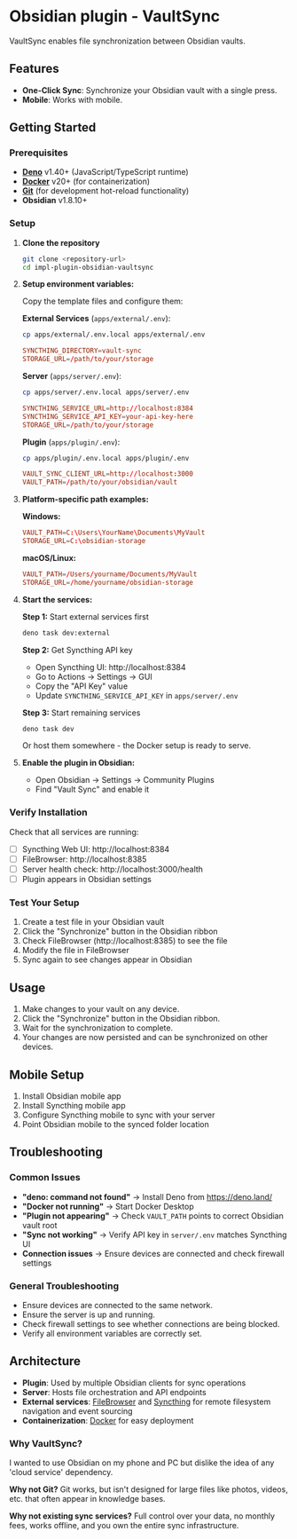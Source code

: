 # Obsidian plugin - VaultSync

VaultSync enables file synchronization between Obsidian vaults.

## Features

- **One-Click Sync**: Synchronize your Obsidian vault with a single press.
- **Mobile**: Works with mobile.

## Getting Started

### Prerequisites

- **[Deno](https://deno.land/)** v1.40+ (JavaScript/TypeScript runtime)
- **[Docker](https://www.docker.com/)** v20+ (for containerization)
- **[Git](https://git-scm.com/)** (for development hot-reload functionality)
- **Obsidian** v1.8.10+

### Setup

1. **Clone the repository**
   ```bash
   git clone <repository-url>
   cd impl-plugin-obsidian-vaultsync
   ```

2. **Setup environment variables:**

   Copy the template files and configure them:
   
   **External Services** (`apps/external/.env`):
   ```bash
   cp apps/external/.env.local apps/external/.env
   ```
   ```toml
   SYNCTHING_DIRECTORY=vault-sync
   STORAGE_URL=/path/to/your/storage
   ```

   **Server** (`apps/server/.env`):
   ```bash
   cp apps/server/.env.local apps/server/.env
   ```
   ```toml
   SYNCTHING_SERVICE_URL=http://localhost:8384
   SYNCTHING_SERVICE_API_KEY=your-api-key-here
   STORAGE_URL=/path/to/your/storage
   ```

   **Plugin** (`apps/plugin/.env`):
   ```bash
   cp apps/plugin/.env.local apps/plugin/.env
   ```
   ```toml
   VAULT_SYNC_CLIENT_URL=http://localhost:3000
   VAULT_PATH=/path/to/your/obsidian/vault
   ```

3. **Platform-specific path examples:**

   **Windows:**
   ```toml
   VAULT_PATH=C:\Users\YourName\Documents\MyVault
   STORAGE_URL=C:\obsidian-storage
   ```

   **macOS/Linux:**
   ```toml
   VAULT_PATH=/Users/yourname/Documents/MyVault
   STORAGE_URL=/home/yourname/obsidian-storage
   ```

4. **Start the services:**

   **Step 1:** Start external services first
   ```bash
   deno task dev:external
   ```

   **Step 2:** Get Syncthing API key
   - Open Syncthing UI: http://localhost:8384
   - Go to Actions → Settings → GUI
   - Copy the "API Key" value
   - Update `SYNCTHING_SERVICE_API_KEY` in `apps/server/.env`

   **Step 3:** Start remaining services
   ```bash
   deno task dev
   ```

   Or host them somewhere - the Docker setup is ready to serve.

5. **Enable the plugin in Obsidian:**
   - Open Obsidian → Settings → Community Plugins
   - Find "Vault Sync" and enable it

### Verify Installation

Check that all services are running:

- [ ] Syncthing Web UI: http://localhost:8384
- [ ] FileBrowser: http://localhost:8385
- [ ] Server health check: http://localhost:3000/health
- [ ] Plugin appears in Obsidian settings

### Test Your Setup

1. Create a test file in your Obsidian vault
2. Click the "Synchronize" button in the Obsidian ribbon
3. Check FileBrowser (http://localhost:8385) to see the file
4. Modify the file in FileBrowser
5. Sync again to see changes appear in Obsidian

## Usage

1. Make changes to your vault on any device.
2. Click the "Synchronize" button in the Obsidian ribbon.
3. Wait for the synchronization to complete.
4. Your changes are now persisted and can be synchronized on other devices.

## Mobile Setup

1. Install Obsidian mobile app
2. Install Syncthing mobile app
3. Configure Syncthing mobile to sync with your server
4. Point Obsidian mobile to the synced folder location

## Troubleshooting

### Common Issues

- **"deno: command not found"** → Install Deno from https://deno.land/
- **"Docker not running"** → Start Docker Desktop
- **"Plugin not appearing"** → Check `VAULT_PATH` points to correct Obsidian vault root
- **"Sync not working"** → Verify API key in `server/.env` matches Syncthing UI
- **Connection issues** → Ensure devices are connected and check firewall settings

### General Troubleshooting

- Ensure devices are connected to the same network.
- Ensure the server is up and running.
- Check firewall settings to see whether connections are being blocked.
- Verify all environment variables are correctly set.

## Architecture

- **Plugin**: Used by multiple Obsidian clients for sync operations
- **Server**: Hosts file orchestration and API endpoints  
- **External services**: [FileBrowser](https://filebrowser.org/) and [Syncthing](https://syncthing.net/) for remote filesystem navigation and event sourcing
- **Containerization**: [Docker](https://www.docker.com/) for easy deployment

### Why VaultSync?

I wanted to use Obsidian on my phone and PC but dislike the idea of any 'cloud service' dependency.

**Why not Git?** Git works, but isn't designed for large files like photos, videos, etc. that often appear in knowledge bases.

**Why not existing sync services?** Full control over your data, no monthly fees, works offline, and you own the entire sync infrastructure.
